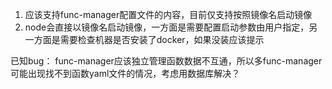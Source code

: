 
1. 应该支持func-manager配置文件的内容，目前仅支持按照镜像名启动镜像
2. node会直接以镜像名启动镜像，一方面是需要配置启动参数由用户指定，另一方面是需要检查机器是否安装了docker，如果没装应该提示

已知bug：
    func-manager应该独立管理函数数据不互通，所以多func-manager可能出现找不到函数yaml文件的情况，考虑用数据库解决？